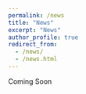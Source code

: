 ```yaml
---
permalink: /news
title: "News"
excerpt: "News"
author_profile: true
redirect_from: 
  - /news/
  - /news.html
---
```

Coming Soon